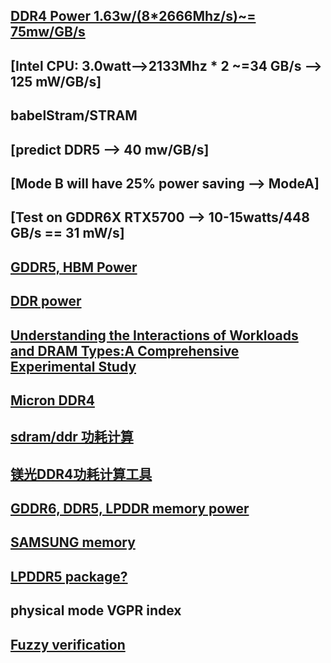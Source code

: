 ## [DDR4 Power 1.63w/(8*2666Mhz/s)~= 75mw/GB/s](https://www.micron.com/-/media/client/global/documents/products/technical-note/dram/tn4007_ddr4_power_calculation.pdf)
## [Intel CPU: 3.0watt-->2133Mhz * 2 ~=34 GB/s --> 125 mW/GB/s]
## babelStram/STRAM
## [predict DDR5 --> 40 mw/GB/s]
## [Mode B will have 25% power saving --> ModeA]
## [Test on GDDR6X RTX5700 --> 10-15watts/448 GB/s == 31 mW/s]
## [GDDR5, HBM Power](https://www.extremetech.com/wp-content/uploads/2016/02/NV-HB.png)
## [DDR power ](http://www.extremetech.com/computing/197720-beyond-ddr4-understand-the-differences-between-wide-io-hbm-and-hybrid-memory-cube)  
## [Understanding the Interactions of Workloads and DRAM Types:A Comprehensive Experimental Study](https://arxiv.org/pdf/1902.07609.pdf)
## [Micron DDR4 ](https://www.micron.com/products/dram/ddr4-sdram/part-catalog)
## [sdram/ddr 功耗计算](https://blog.csdn.net/yd4330152763132/article/details/7475596)
## [镁光DDR4功耗计算工具](https://download.csdn.net/download/zhj1126278757/10817947?utm_medium=distribute.pc_relevant.none-task-download-BlogCommendFromMachineLearnPai2-3.edu_weight&depth_1-utm_source=distribute.pc_relevant.none-task-download-BlogCommendFromMachineLearnPai2-3.edu_weight)
## [GDDR6, DDR5, LPDDR memory power](https://benchlife.info/ddr5-gddr5-lpddr5-lpddr4x-hbm3-08222016/)
## [SAMSUNG memory](https://www.slideshare.net/embeddedvision/memory-innovation-for-embedded-vision-systems-a-presentation-from-samsung-electronics)
## [LPDDR5 package?](https://www.micron.com/products/dram/lpdram/lpddr5)
## physical mode VGPR index

## [Fuzzy verification](https://github.com/ymherklotz/verismith)
